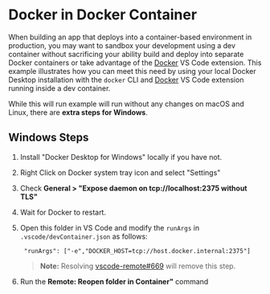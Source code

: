 # Docker in Docker Container

When building an app that deploys into a container-based environment in production, you may want to sandbox your development using a dev container without sacrificing your ability build and deploy into separate Docker containers or take advantage of the [Docker](https://marketplace.visualstudio.com/items?itemName=PeterJausovec.vscode-docker) VS Code extension. This example illustrates how you can meet this need by using your local Docker Desktop installation with the `docker` CLI and [Docker](https://marketplace.visualstudio.com/items?itemName=PeterJausovec.vscode-docker) VS Code extension running inside a dev container.

While this will run example will run without any changes on macOS and Linux, there are **extra steps for Windows**.

## Windows Steps

1. Install "Docker Desktop for Windows" locally if you have not.
   
2. Right Click on Docker system tray icon and select "Settings"
   
3. Check **General > "Expose daemon on tcp://localhost:2375 without TLS"**
   
4. Wait for Docker to restart.
   
5. Open this folder in VS Code and modify the `runArgs` in `.vscode/devContainer.json` as follows:
   ```
    "runArgs": ["-e","DOCKER_HOST=tcp://host.docker.internal:2375"]
   ```
   > **Note:** Resolving [vscode-remote#669](https://github.com/Microsoft/vscode-remote/issues/669) will remove this step.

6. Run the **Remote: Reopen folder in Container"** command
